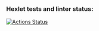 ### Hexlet tests and linter status:
[![Actions Status](https://github.com/EvgeniyOl/layout-designer-project-lvl1/workflows/hexlet-check/badge.svg)](https://github.com/EvgeniyOl/layout-designer-project-lvl1/actions)
